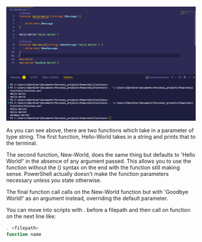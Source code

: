 ![PowerShell function with typed parameters](./images/powershell_function_basics.png)

As you can see above, there are two functions which take in a parameter of type string. The first function, Hello-World takes in a string and prints that to the terminal. 

The second function, New-World, does the same thing but defaults to 'Hello World!' in the absence of any argument passed. This allows you to use the function without the () syntax on the end with the function still making sense. PowerShell actually doesn't make the function parameters necessary unless you state otherwise.

The final function call calls on the New-World function but with 'Goodbye World!' as an argument instead, overriding the default parameter.

You can move into scripts with . before a filepath and then call on function  on the next line like:

```PowerShell
. <filepath> 
function name